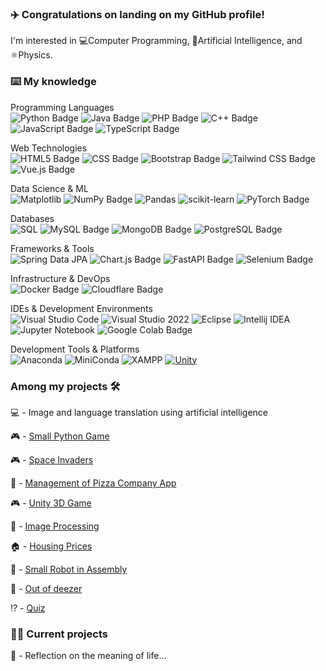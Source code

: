 ### ✈️ Congratulations on landing on my GitHub profile!

I'm interested in 💻Computer Programming, 🤖Artificial Intelligence, and ⚛️Physics.

### ⌨️ My knowledge

Programming Languages <br>
![Python Badge](https://img.shields.io/badge/Python-3776AB?logo=python&logoColor=fff&style=flat) ![Java Badge](https://img.shields.io/badge/Java-ED8B00?logo=java&logo=openjdk&logoColor=000&style=flat) ![PHP Badge](https://img.shields.io/badge/PHP-777BB4?logo=php&logoColor=fff&style=flat) ![C++ Badge](https://img.shields.io/badge/C%2B%2B-00599C?logo=cplusplus&logoColor=fff&style=flat) ![JavaScript Badge](https://img.shields.io/badge/JavaScript-F7DF1E?logo=javascript&logoColor=000&style=flat) ![TypeScript Badge](https://img.shields.io/badge/TypeScript-3178C6?logo=typescript&logoColor=fff&style=flat)

Web Technologies <br>
![HTML5 Badge](https://img.shields.io/badge/HTML5-E34F26?logo=html5&logoColor=fff&style=flat) ![CSS Badge](https://img.shields.io/badge/CSS-639?logo=css&logoColor=fff&style=flat) ![Bootstrap Badge](https://img.shields.io/badge/Bootstrap-7952B3?logo=bootstrap&logoColor=fff&style=flat) ![Tailwind CSS Badge](https://img.shields.io/badge/Tailwind%20CSS-06B6D4?logo=tailwindcss&logoColor=fff&style=flat) ![Vue.js Badge](https://img.shields.io/badge/Vue.js-4FC08D?logo=vuedotjs&logoColor=fff&style=flat)

Data Science & ML <br>
![Matplotlib](https://img.shields.io/badge/Matplotlib-%23ffffff.svg?logo=Matplotlib&logoColor=black&style=flat) ![NumPy Badge](https://img.shields.io/badge/NumPy-013243?logo=numpy&logoColor=fff&style=flat) ![Pandas](https://img.shields.io/badge/pandas-%23150458.svg?style=for-the-badge&logo=pandas&logoColor=white) ![scikit-learn](https://img.shields.io/badge/scikit--learn-%23F7931E.svg?style=for-the-badge&logo=scikit-learn&logoColor=white) ![PyTorch Badge](https://img.shields.io/badge/PyTorch-EE4C2C?logo=pytorch&logoColor=fff&style=flat)

Databases <br>
![SQL](https://img.shields.io/badge/sql-%2300f.svg?style=for-the-badge&logo=sql&logoColor=white) ![MySQL Badge](https://img.shields.io/badge/MySQL-4479A1?logo=mysql&logoColor=fff&style=flat) ![MongoDB Badge](https://img.shields.io/badge/MongoDB-47A248?logo=mongodb&logoColor=fff&style=flat) ![PostgreSQL Badge](https://img.shields.io/badge/PostgreSQL-4169E1?logo=postgresql&logoColor=fff&style=flat)

Frameworks & Tools <br>
![Spring Data JPA](https://img.shields.io/badge/Spring_data_jpa-6DB33F?style=for-the-badge&logo=SpringSecurity&logoColor=white) ![Chart.js Badge](https://img.shields.io/badge/Chart.js-FF6384?logo=chartdotjs&logoColor=fff&style=flat) ![FastAPI Badge](https://img.shields.io/badge/FastAPI-009688?logo=fastapi&logoColor=fff&style=flat) ![Selenium Badge](https://img.shields.io/badge/Selenium-43B02A?logo=selenium&logoColor=fff&style=flat)

Infrastructure & DevOps <br>
![Docker Badge](https://img.shields.io/badge/Docker-2496ED?logo=docker&logoColor=fff&style=flat) ![Cloudflare Badge](https://img.shields.io/badge/Cloudflare-F38020?logo=cloudflare&logoColor=fff&style=flat)

IDEs & Development Environments <br>
![Visual Studio Code](https://img.shields.io/badge/Visual%20Studio%20Code-0078d7.svg?style=for-the-badge&logo=visual-studio-code&logoColor=white) ![Visual Studio 2022](https://img.shields.io/badge/Visual%20Studio-5C2D91.svg?style=for-the-badge&logo=visual-studio&logoColor=purple) ![Eclipse](https://img.shields.io/badge/Eclipse-FE7A16.svg?style=for-the-badge&logo=Eclipse&logoColor=white) ![Intellij IDEA](https://img.shields.io/badge/Intellij%20Idea-000?logo=intellij-idea&style=for-the-badge) ![Jupyter Notebook](https://img.shields.io/badge/jupyter-%23FA0F00.svg?style=for-the-badge&logo=jupyter&logoColor=white) ![Google Colab Badge](https://img.shields.io/badge/Google%20Colab-F9AB00?logo=googlecolab&logoColor=fff&style=flat)

Development Tools & Platforms <br>
![Anaconda](https://img.shields.io/badge/Anaconda-%2344A833.svg?style=for-the-badge&logo=anaconda&logoColor=white) ![MiniConda](https://img.shields.io/badge/miniconda-%2344A833.svg?style=for-the-badge&logo=anaconda&logoColor=white) ![XAMPP](https://img.shields.io/badge/XAMPP-FB7A24.svg?style=for-the-badge&logo=XAMPP&logoColor=white) [![Unity](https://img.shields.io/badge/Unity-%23000000.svg?logo=unity&logoColor=white)](#)


### Among my projects 🛠️

💻 - Image and language translation using artificial intelligence

🎮 - [Small Python Game](https://github.com/michel-ch/chronoSpy)

🎮 - [Space Invaders](https://github.com/michel-ch/SpaceInvaders)

🍕 - [Management of Pizza Company App](https://github.com/michel-ch/pizza)

🎮 - [Unity 3D Game](https://github.com/michel-ch/unityXR)

🎦 - [Image Processing](https://github.com/michel-ch/traitement-images)

🏠 - [Housing Prices](https://github.com/michel-ch/HousingPrices)

🤖 - [Small Robot in Assembly](https://github.com/michel-ch/ASM-EvalBot)

🎵 - [Out of deezer](https://github.com/michel-ch/musicDownloader)

⁉️ - [Quiz](https://github.com/michel-ch/quiz-app)

### 👷‍♂️ Current projects

🧠 - Reflection on the meaning of life...
